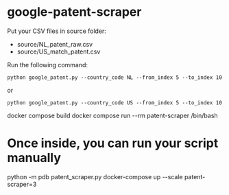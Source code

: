 # google-patent-scraper

Put your CSV files in source folder:
- source/NL_patent_raw.csv
- source/US_match_patent.csv

Run the following command:
```
python google_patent.py --country_code NL --from_index 5 --to_index 10
```
or
```
python google_patent.py --country_code US --from_index 5 --to_index 10
```


docker compose build
docker compose run --rm patent-scraper /bin/bash

# Once inside, you can run your script manually
python -m pdb patent_scraper.py
docker-compose up --scale patent-scraper=3